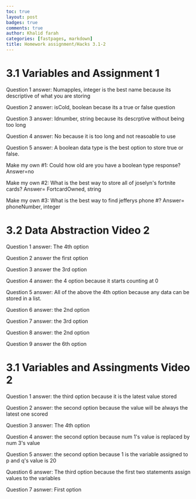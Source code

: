 ```yaml
---
toc: true
layout: post
badges: true
comments: true
author: Khalid farah
categories: [fastpages, markdown]
title: Homework assignment/Hacks 3.1-2
---
```


# 3.1 Variables and Assignment 1

Question 1 answer: Numapples, integer is the best name because its descriptive of what you are storing

Question 2 answer: isCold, boolean becase its a true or false question

Question 3 answer: Idnumber, string because its descrptive without being too long

Question 4 answer: No because it is too long and not reasoable to use

Question 5 answer: A boolean data type is the best option to store true or false.

Make my own #1: Could how old are you have a boolean type response?
Answer=no

Make my own #2: What is the best way to store all of joselyn's fortnite cards?
Answer= FortcardOwned, string

Make my own #3: What is the best way to find jefferys phone #?
Answer= phoneNumber, integer

# 3.2 Data Abstraction Video 2

Question 1 answer: The 4th option 

Question 2 answer the first option

Question 3 answer the 3rd option 

Question 4 answer: the 4 option because it starts counting at 0

Question 5 answer: All of the above the 4th option because any data can be stored in a list.

Question 6 answer: the 2nd option 

Question 7 answer: the 3rd option

Question 8 answer: the 2nd option 

Question 9 answer the 6th option 

# 3.1 Variables and Assingments Video 2

Question 1 answer: the third option because it is the latest value stored

Question 2 answer: the second option because the value will be always the latest one scored

Question 3 answer: The 4th option 

Question 4 answer: the second option because num 1's value is replaced by num 3's value

Question 5 answer: the second option because 1 is the variable assigned to p and q's value is 20

Question 6 answer: The third option because the first two statements assign values to the variables

Question 7 asnwer: First option 
